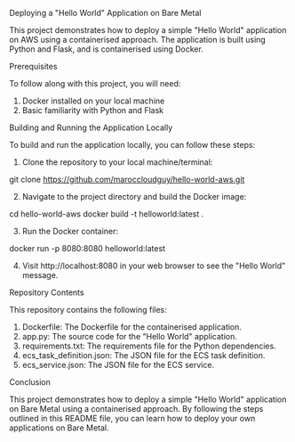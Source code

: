 Deploying a "Hello World" Application on Bare Metal

This project demonstrates how to deploy a simple "Hello World" application on AWS using a containerised approach. The application is built using Python and Flask, and is containerised using Docker.

Prerequisites

To follow along with this project, you will need:

1) Docker installed on your local machine
2) Basic familiarity with Python and Flask
    
Building and Running the Application Locally

To build and run the application locally, you can follow these steps:

1) Clone the repository to your local machine/terminal:


git clone https://github.com/maroccloudguy/hello-world-aws.git

 
2) Navigate to the project directory and build the Docker image:

cd hello-world-aws
docker build -t helloworld:latest .


3) Run the Docker container:

docker run -p 8080:8080 helloworld:latest


4) Visit http://localhost:8080 in your web browser to see the "Hello World" message.


Repository Contents

This repository contains the following files:

1) Dockerfile: The Dockerfile for the containerised application.
2) app.py: The source code for the "Hello World" application.
3) requirements.txt: The requirements file for the Python dependencies.
4) ecs_task_definition.json: The JSON file for the ECS task definition.
5) ecs_service.json: The JSON file for the ECS service.

Conclusion

This project demonstrates how to deploy a simple "Hello World" application on Bare Metal using a containerised approach. By following the steps outlined in this README file, you can learn how to deploy your own applications on Bare Metal.
